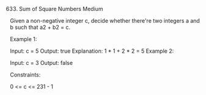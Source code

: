 633. Sum of Square Numbers
Medium

Given a non-negative integer c, decide whether there're two integers a and b such that a2 + b2 = c.

Example 1:

Input: c = 5
Output: true
Explanation: 1 * 1 + 2 * 2 = 5
Example 2:

Input: c = 3
Output: false
 

Constraints:

0 <= c <= 231 - 1